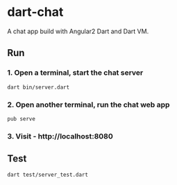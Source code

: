 # dart-chat
A chat app build with Angular2 Dart and Dart VM.

## Run

### 1. Open a terminal, start the chat server
    dart bin/server.dart

### 2. Open another terminal, run the chat web app
    pub serve

### 3. Visit - http://localhost:8080

## Test

    dart test/server_test.dart
